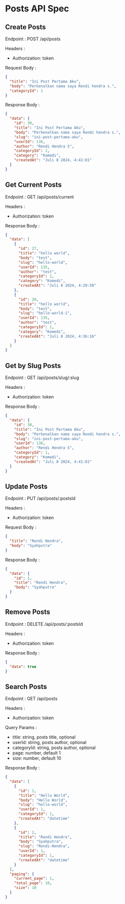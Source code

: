 # Posts API Spec

## Create Posts

Endpoint : POST /api/posts

Headers :

- Authorization: token

Request Body :

```json
{
  "title": "Ini Post Pertama Aku",
  "body": "Perkenalkan nama saya Rendi hendra s.",
  "categoryId": 1
}
```

Response Body :

```json
{
  "data": {
    "id": 30,
    "title": "Ini Post Pertama Aku",
    "body": "Perkenalkan nama saya Rendi hendra s.",
    "slug": "ini-post-pertama-aku",
    "userId": 136,
    "author": "Rendi Hendra S",
    "categoryId": 1,
    "category": "Komedi",
    "createdAt": "Juli 8 2024, 4:41:01"
  }
}
```

## Get Current Posts

Endpoint : GET /api/posts/current

Headers :

- Authorization: token

Response Body :

```json
{
  "data": [
    {
      "id": 27,
      "title": "hello world",
      "body": "test",
      "slug": "hello-world",
      "userId": 135,
      "author": "test",
      "categoryId": 1,
      "category": "Komedi",
      "createdAt": "Juli 8 2024, 4:29:50"
    },
    {
      "id": 28,
      "title": "hello world",
      "body": "test",
      "slug": "hello-world-1",
      "userId": 135,
      "author": "test",
      "categoryId": 1,
      "category": "Komedi",
      "createdAt": "Juli 8 2024, 4:36:16"
    }
  ]
}
```

## Get by Slug Posts

Endpoint : GET /api/posts/slug/:slug

Headers :

- Authorization: token

Response Body :

```json
{
  "data": {
    "id": 30,
    "title": "Ini Post Pertama Aku",
    "body": "Perkenalkan nama saya Rendi hendra s.",
    "slug": "ini-post-pertama-aku",
    "userId": 136,
    "author": "Rendi Hendra S",
    "categoryId": 1,
    "category": "Komedi",
    "createdAt": "Juli 8 2024, 4:41:01"
  }
}
```

## Update Posts

Endpoint : PUT /api/posts/:postsId

Headers :

- Authorization: token

Request Body :

```json
{
  "title": "Rendi Hendra",
  "body": "Syahputra"
}
```

Response Body :

```json
{
  "data": {
    "id": 1,
    "title": "Rendi Hendra",
    "body": "Syahputra"
  }
}
```

## Remove Posts

Endpoint : DELETE /api/posts/:postsId

Headers :

- Authorization: token

Response Body :

```json
{
  "data": true
}
```

## Search Posts

Endpoint : GET /api/posts

Headers :

- Authorization: token

Query Params :

- title: string, posts title, optional
- userId: string, posts author, optional
- categoryId: string, posts author, optional
- page: number, default 1
- size: number, default 10

Response Body :

```json
{
  "data": [
    {
      "id": 1,
      "title": "Hello World",
      "body": "Hello World",
      "slug": "hello-world",
      "userId": 1,
      "categoryId": 1,
      "createdAt": "datetime"
    },
    {
      "id": 2,
      "title": "Rendi Hendra",
      "body": "Syahputra",
      "slug": "Rendi-Hendra",
      "userId": 1,
      "categoryId": 1,
      "createdAt": "datetime"
    }
  ],
  "paging": {
    "current_page": 1,
    "total_page": 10,
    "size": 10
  }
}
```
